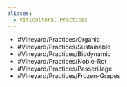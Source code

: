 ```yaml
---
aliases:
  - Viticultural Practices
---
```

- #Vineyard/Practices/Organic
- #Vineyard/Practices/Sustainable
- #Vineyard/Practices/Biodynamic
- #Vineyard/Practices/Noble-Rot
- #Vineyard/Practices/Passerillage
- #Vineyard/Practices/Frozen-Grapes